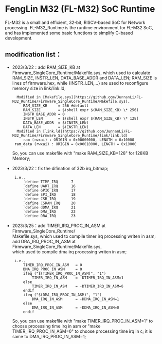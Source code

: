 

# FengLin M32 (FL-M32) SoC Runtime

FL-M32 is a small and efficient, 32-bit, RISCV-based SoC for Network processing.
FL-M32_Runtime is the runtime environment for FL-M32 SoC, and has implemented some basic 
functions to simplify C-based development.

## modification list：
* 2023/3/22：add RAM_SIZE_KB at Firmware_SingleCore_Runtime/Makefile.sys,
    which used to calculate RAM_SIZE, INSTR_LEN, DATA_BASE_ADDR and 
    DATA_LEN; RAM_SIZE is lines of firmware.hex, while {INSTR_LEN,...} are
    used to reconfigure memory size in link/link.ld;
    
        Modified in [Makefile.sys](https://github.com/JunnanLi/FL-M32_Runtime/Firmware_SingleCore_Runtime/Makefile.sys).
           RAM_SIZE_KB     = 256 #default                                 
           RAM_SIZE        = $(shell expr $(RAM_SIZE_KB) \* 256)
           INSTR_BASE_ADDR = 0
           INSTR_LEN       = $(shell expr $(RAM_SIZE_KB) \* 128)
           DATA_BASE_ADDR  = $(INSTR_LEN)
           DATA_LEN        = $(INSTR_LEN)
        Modified in [link.ld](https://github.com/JunnanLi/FL-M32_Runtime/Firmware_SingleCore_Runtime/link/link.ld)
           ram (rwxai) : ORIGIN = 0x00000000, LENGTH = 0x10000
       ram_data (rwxai) : ORIGIN = 0x00010000, LENGTH = 0x10000

    So, you can use makefile with "make RAM_SIZE_KB=128" for 128KB Memory;

* 2023/3/22：fix the difination of 32b irq_bitmap;

       i.e.,                                                           
           `define TIME_IRQ      7
           `define UART_IRQ      16  
           `define GPIO_IRQ      17  
           `define SPI_IRQ       18  
           `define CSR_IRQ       19  
           `define CSRAM_IRQ     20  
           `define dDMA_IRQ      21  
           `define DMA_IRQ       22  
           `define DRA_IRQ       23 


* 2023/3/25：add TIMER_IRQ_PROC_IN_ASM at Firmware_SingleCore_Runtime/     
    Makefile.sys, which used to compile timer irq processing writen in asm;
    add DRA_IRQ_PROC_IN_ASM at Firmware_SingleCore_Runtime/Makefile.sys,      
    which used to compile dma irq processing writen in asm;

       i.e.,                                                           
           TIMER_IRQ_PROC_IN_ASM   = 0
           DMA_IRQ_PROC_IN_ASM     = 0
           ifeq ("$(TIMER_IRQ_PROC_IN_ASM)", "1")
               TIMER_IRQ_IN_ASM    = -DTIMER_IRQ_IN_ASM=1
           else
               TIMER_IRQ_IN_ASM    = -DTIMER_IRQ_IN_ASM=0
           endif
           ifeq ("$(DMA_IRQ_PROC_IN_ASM)", "1")
               DMA_IRQ_IN_ASM      = -DDMA_IRQ_IN_ASM=1
           else
               DMA_IRQ_IN_ASM      = -DDMA_IRQ_IN_ASM=0
           endif

    So, you can use makefile with "make TIMER_IRQ_PROC_IN_ASM=1" to choose 
     processing time irq in asm or "make TIMER_IRQ_PROC_IN_ASM=0" to
     choose processing time irq in c; it is same to DMA_IRQ_PROC_IN_ASM=1;
